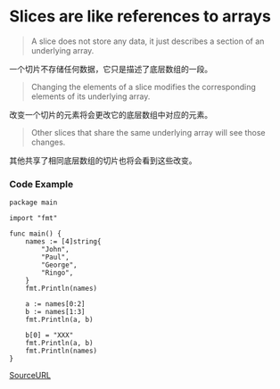# Slices are like references to arrays

> A slice does not store any data, it just describes a section of an underlying array.

一个切片不存储任何数据，它只是描述了底层数组的一段。

> Changing the elements of a slice modifies the corresponding elements of its underlying array.

改变一个切片的元素将会更改它的底层数组中对应的元素。

> Other slices that share the same underlying array will see those changes.

其他共享了相同底层数组的切片也将会看到这些改变。

### Code Example

```
package main

import "fmt"

func main() {
	names := [4]string{
		"John",
		"Paul",
		"George",
		"Ringo",
	}
	fmt.Println(names)

	a := names[0:2]
	b := names[1:3]
	fmt.Println(a, b)

	b[0] = "XXX"
	fmt.Println(a, b)
	fmt.Println(names)
}
```

[SourceURL](https://tour.golang.org/moretypes/8)

